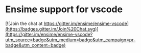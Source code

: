 # Ensime support for vscode

[![Join the chat at https://gitter.im/ensime/ensime-vscode](https://badges.gitter.im/Join%20Chat.svg)](https://gitter.im/ensime/ensime-vscode?utm_source=badge&utm_medium=badge&utm_campaign=pr-badge&utm_content=badge)